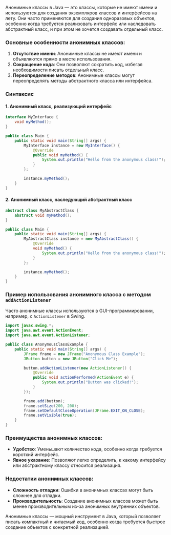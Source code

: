 Анонимные классы в Java — это классы, которые не имеют имени и используются для создания экземпляров классов и интерфейсов на лету. Они часто применяются для создания одноразовых объектов, особенно когда требуется реализовать интерфейс или наследовать абстрактный класс, и при этом не хочется создавать отдельный класс.

### Основные особенности анонимных классов:

1. **Отсутствие имени**: Анонимные классы не имеют имени и объявляются прямо в месте использования.
2. **Сокращение кода**: Они позволяют сократить код, избегая необходимости писать отдельный класс.
3. **Переопределение методов**: Анонимные классы могут переопределять методы абстрактного класса или интерфейса.

### Синтаксис

#### 1. Анонимный класс, реализующий интерфейс

```java
interface MyInterface {
    void myMethod();
}

public class Main {
    public static void main(String[] args) {
        MyInterface instance = new MyInterface() {
            @Override
            public void myMethod() {
                System.out.println("Hello from the anonymous class!");
            }
        };

        instance.myMethod();
    }
}
```

#### 2. Анонимный класс, наследующий абстрактный класс

```java
abstract class MyAbstractClass {
    abstract void myMethod();
}

public class Main {
    public static void main(String[] args) {
        MyAbstractClass instance = new MyAbstractClass() {
            @Override
            void myMethod() {
                System.out.println("Hello from the anonymous class!");
            }
        };

        instance.myMethod();
    }
}
```

### Пример использования анонимного класса с методом `addActionListener`

Часто анонимные классы используются в GUI-программировании, например, с `ActionListener` в Swing.

```java
import javax.swing.*;
import java.awt.event.ActionEvent;
import java.awt.event.ActionListener;

public class AnonymousClassExample {
    public static void main(String[] args) {
        JFrame frame = new JFrame("Anonymous Class Example");
        JButton button = new JButton("Click Me");

        button.addActionListener(new ActionListener() {
            @Override
            public void actionPerformed(ActionEvent e) {
                System.out.println("Button was clicked!");
            }
        });

        frame.add(button);
        frame.setSize(200, 200);
        frame.setDefaultCloseOperation(JFrame.EXIT_ON_CLOSE);
        frame.setVisible(true);
    }
}
```

### Преимущества анонимных классов:

- **Удобство**: Уменьшают количество кода, особенно когда требуется короткий интерфейс.
- **Явное указание**: Позволяют легко определить, к какому интерфейсу или абстрактному классу относится реализация.

### Недостатки анонимных классов:

- **Сложность отладки**: Ошибки в анонимных классах могут быть сложнее для отладки.
- **Производительность**: Создание анонимных классов может быть менее производительным из-за анонимных внутренних объектов.

Анонимные классы — мощный инструмент в Java, который позволяет писать компактный и читаемый код, особенно когда требуется быстрое создание объектов с конкретной реализацией.